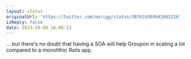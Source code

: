```yaml
---
layout: status
originalUrl: 'https://twitter.com/marcgg/status/387610389942665216'
isReply: false
date: 2013-10-08 16:08:13
---
```


… but there's no doubt that having a SOA will help Groupon in scaling a lot compared to a monolithic Rails app.
